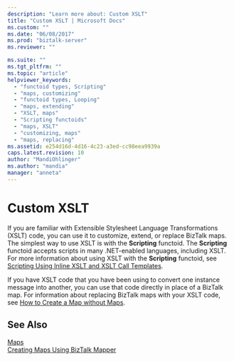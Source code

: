 ```yaml
---
description: "Learn more about: Custom XSLT"
title: "Custom XSLT | Microsoft Docs"
ms.custom: ""
ms.date: "06/08/2017"
ms.prod: "biztalk-server"
ms.reviewer: ""

ms.suite: ""
ms.tgt_pltfrm: ""
ms.topic: "article"
helpviewer_keywords: 
  - "functoid types, Scripting"
  - "maps, customizing"
  - "functoid types, Looping"
  - "maps, extending"
  - "XSLT, maps"
  - "Scripting functoids"
  - "maps, XSLT"
  - "customizing, maps"
  - "maps, replacing"
ms.assetid: e254d16d-4d16-4c23-a3ed-cc98eea9939a
caps.latest.revision: 10
author: "MandiOhlinger"
ms.author: "mandia"
manager: "anneta"
---
```

# Custom XSLT
If you are familiar with Extensible Stylesheet Language Transformations (XSLT) code, you can use it to customize, extend, or replace BizTalk maps. The simplest way to use XSLT is with the **Scripting** functoid. The **Scripting** functoid accepts scripts in many .NET-enabled languages, including XSLT. For more information about using XSLT with the **Scripting** functoid, see [Scripting Using Inline XSLT and XSLT Call Templates](../core/scripting-using-inline-xslt-and-xslt-call-templates.md).  
  
 If you have XSLT code that you have been using to convert one instance message into another, you can use that code directly in place of a BizTalk map. For information about replacing BizTalk maps with your XSLT code, see [How to Create a Map without Maps](../core/how-to-create-a-map-without-maps.md).  
  
## See Also  
 [Maps](../core/maps.md)   
 [Creating Maps Using BizTalk Mapper](../core/creating-maps-using-biztalk-mapper.md)
